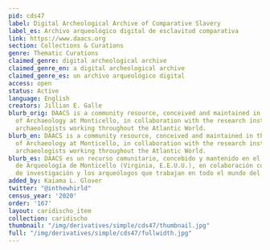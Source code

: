 ```yaml
---
pid: cds47
label: Digital Archeological Archive of Comparative Slavery
label_es: Archivo arqueológico digital de esclavitud comparativa
link: https://www.daacs.org
section: Collections & Curations
genre: Thematic Curations
claimed_genre: digital archeological archive
claimed_genre_en: a digital archeological archive
claimed_genre_es: un archivo arqueológico digital
access: open
status: Active
language: English
creators: Jillian E. Galle
blurb_orig: DAACS is a community resource, conceived and maintained in the Department
  of Archaeology at Monticello, in collaboration with the research institutions and
  archaeologists working throughout the Atlantic World.
blurb_en: DAACS is a community resource, conceived and maintained in the Department
  of Archaeology at Monticello, in collaboration with the research institutions and
  archaeologists working throughout the Atlantic World.
blurb_es: DAACS es un recurso comunitario, concebido y mantenido en el Departamento
  de Arqueología de Monticello (Virginia, E.E.U.U.), en colaboración con las instituciones
  de investigación y los arqueólogos que trabajan en todo el mundo del Atlántico.
added_by: Kaiama L. Glover
twitter: "@inthewhirld"
census_year: '2020'
order: '167'
layout: caridischo_item
collection: caridischo
thumbnail: "/img/derivatives/simple/cds47/thumbnail.jpg"
full: "/img/derivatives/simple/cds47/fullwidth.jpg"
---
```

